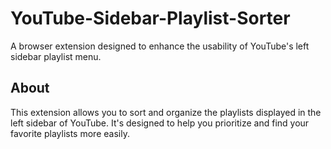 # YouTube-Sidebar-Playlist-Sorter

A browser extension designed to enhance the usability of YouTube's left sidebar playlist menu.

## About

This extension allows you to sort and organize the playlists displayed in the left sidebar of YouTube. It's designed to help you prioritize and find your favorite playlists more easily. 
 
